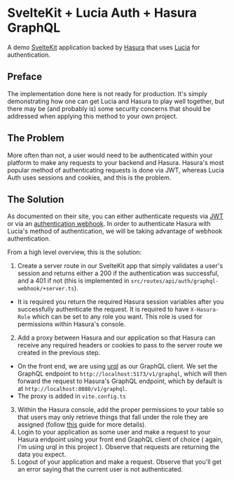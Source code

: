# SvelteKit + Lucia Auth + Hasura GraphQL

A demo [SvelteKit](https://kit.svelte.dev/) application backed by [Hasura](https://hasura.io/) that uses [Lucia](https://lucia-auth.com/) for authentication.

## Preface

The implementation done here is not ready for production. It's simply demonstrating how one can get Lucia and Hasura to play
well together, but there may be (and probably is) some security concerns that should be addressed when applying this method
to your own project.

## The Problem

More often than not, a user would need to be authenticated within your platform to make any requests to your
backend and Hasura. Hasura's most popular method of authenticating requests is done via JWT, whereas
Lucia Auth uses sessions and cookies, and this is the problem.

## The Solution

As documented on their site, you can either authenticate requests via [JWT](https://hasura.io/docs/latest/auth/authentication/jwt/)
or via an [authentication webhook](https://hasura.io/docs/latest/auth/authentication/webhook/). In order to
authenticate Hasura with Lucia's method of authentication, we will be taking advantage of webhook
authentication.

From a high level overview, this is the solution:

1. Create a server route in our SvelteKit app that simply validates a user's session and returns either a
   200 if the authentication was successful, and a 401 if not (this is implemented in `src/routes/api/auth/graphql-webhook/+server.ts`).

- It is required you return the required Hasura session variables after you successfully authenticate the request. It is required
  to have `X-Hasura-Role` which can be set to any role you want. This role is used for permissions within Hasura's console.

2. Add a proxy between Hasura and our application so that Hasura can receive any required headers or cookies to pass to the
   server route we created in the previous step.

- On the front end, we are using [urql](https://formidable.com/open-source/urql/docs/) as our GraphQL client. We set the GraphQL
  endpoint to `http://localhost:5173/v1/graphql`, which will then forward the request to Hasura's GraphQL
  endpoint, which by default is at `http://localhost:8080/v1/graphql`.
- The proxy is added in `vite.config.ts`

3. Within the Hasura console, add the proper permissions to your table so that users may only retrieve things that fall under the
   role they are assigned (follow [this](https://hasura.io/docs/latest/auth/authorization/quickstart/) guide for more details).
4. Login to your application as some user and make a request to your Hasura endpoint using your front end GraphQL client of choice (
   again, I'm using urql in this project
   ). Observe that requests are returning the data you expect.
5. Logout of your application and make a request. Observe that you'll get an error saying that the current user is not authenticated.
